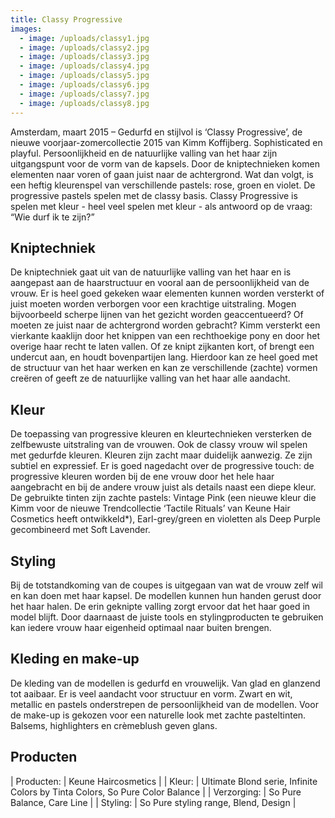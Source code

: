 ```yaml
---
title: Classy Progressive
images:
  - image: /uploads/classy1.jpg
  - image: /uploads/classy2.jpg
  - image: /uploads/classy3.jpg
  - image: /uploads/classy4.jpg
  - image: /uploads/classy5.jpg
  - image: /uploads/classy6.jpg
  - image: /uploads/classy7.jpg
  - image: /uploads/classy8.jpg
---
```


Amsterdam, maart 2015 – Gedurfd en stijlvol is ‘Classy Progressive’, de nieuwe voorjaar-zomercollectie 2015 van Kimm Koffijberg. Sophisticated en playful. Persoonlijkheid en de natuurlijke valling van het haar zijn uitgangspunt voor de vorm van de kapsels. Door de kniptechnieken komen elementen naar voren of gaan juist naar de achtergrond. Wat dan volgt, is een heftig kleurenspel van verschillende pastels: rose, groen en violet. De progressive pastels spelen met de classy basis. Classy Progressive is spelen met kleur - heel veel spelen met kleur - als antwoord op de vraag: “Wie durf ik te zijn?”

## Kniptechniek

De kniptechniek gaat uit van de natuurlijke valling van het haar en is aangepast aan de haarstructuur en vooral aan de persoonlijkheid van de vrouw. Er is heel goed gekeken waar elementen kunnen worden versterkt of juist moeten worden verborgen voor een krachtige uitstraling. Mogen bijvoorbeeld scherpe lijnen van het gezicht worden geaccentueerd? Of moeten ze juist naar de achtergrond worden gebracht? Kimm versterkt een vierkante kaaklijn door het knippen van een rechthoekige pony en door het overige haar recht te laten vallen. Of ze knipt zijkanten kort, of brengt een undercut aan, en houdt bovenpartijen lang. Hierdoor kan ze heel goed met de structuur van het haar werken en kan ze verschillende (zachte) vormen cre&euml;ren of geeft ze de natuurlijke valling van het haar alle aandacht.

## Kleur

De toepassing van progressive kleuren en kleurtechnieken versterken de zelfbewuste uitstraling van de vrouwen. Ook de classy vrouw wil spelen met gedurfde kleuren. Kleuren zijn zacht maar duidelijk aanwezig. Ze zijn subtiel en expressief. Er is goed nagedacht over de progressive touch: de progressive kleuren worden bij de ene vrouw door het hele haar aangebracht en bij de andere vrouw juist als details naast een diepe kleur. De gebruikte tinten zijn zachte pastels: Vintage Pink (een nieuwe kleur die Kimm voor de nieuwe Trendcollectie ‘Tactile Rituals’ van Keune Hair Cosmetics heeft ontwikkeld\*), Earl-grey/green en violetten als Deep Purple gecombineerd met Soft Lavender.

## Styling

Bij de totstandkoming van de coupes is uitgegaan van wat de vrouw zelf wil en kan doen met haar kapsel. De modellen kunnen hun handen gerust door het haar halen. De erin geknipte valling zorgt ervoor dat het haar goed in model blijft. Door daarnaast de juiste tools en stylingproducten te gebruiken kan iedere vrouw haar eigenheid optimaal naar buiten brengen.

## Kleding en make-up

De kleding van de modellen is gedurfd en vrouwelijk. Van glad en glanzend tot aaibaar. Er is veel aandacht voor structuur en vorm. Zwart en wit, metallic en pastels onderstrepen de persoonlijkheid van de modellen. Voor de make-up is gekozen voor een naturelle look met zachte pasteltinten. Balsems, highlighters en cr&egrave;meblush geven glans.

## Producten

| Producten: | Keune Haircosmetics |
| Kleur: | Ultimate Blond serie, Infinite Colors by Tinta Colors, So Pure Color Balance |
| Verzorging: | So Pure Balance, Care Line |
| Styling: | So Pure styling range, Blend, Design |

## &nbsp;